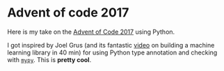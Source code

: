 Advent of code 2017
===================

Here is my take on the [Advent of Code 2017](http://adventofcode.com/2017) using Python.

I got inspired by Joel Grus (and its fantastic [video](https://www.youtube.com/watch?v=o64FV-ez6Gw) on building a machine learning library in 40 min) for using Python type annotation and checking with [`mypy`](http://mypy-lang.org/). This is **pretty cool**.


